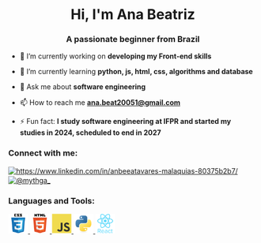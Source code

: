 <h1 align="center">Hi, I'm Ana Beatriz </h1>
<h3 align="center">A passionate beginner from Brazil</h3>

- 🔭 I’m currently working on **developing my Front-end skills**

- 🌱 I’m currently learning **python, js, html, css, algorithms and database**

- 💬 Ask me about **software engineering**

- 📫 How to reach me **ana.beat20051@gmail.com**

- ⚡ Fun fact: **I study software engineering at IFPR and started my studies in 2024, scheduled to end in 2027**

<h3 align="left">Connect with me:</h3>
<p align="left">
<a href="https://linkedin.com/in/https://www.linkedin.com/in/anbeeatavares-malaquias-80375b2b7/" target="blank"><img align="center" src="https://raw.githubusercontent.com/rahuldkjain/github-profile-readme-generator/master/src/images/icons/Social/linked-in-alt.svg" alt="https://www.linkedin.com/in/anbeeatavares-malaquias-80375b2b7/" height="30" width="40" /></a>
<a href="https://instagram.com/@mythga_" target="blank"><img align="center" src="https://raw.githubusercontent.com/rahuldkjain/github-profile-readme-generator/master/src/images/icons/Social/instagram.svg" alt="@mythga_" height="30" width="40" /></a>
</p>

<h3 align="left">Languages and Tools:</h3>
<p align="left"> <a href="https://www.w3schools.com/css/" target="_blank" rel="noreferrer"> <img src="https://raw.githubusercontent.com/devicons/devicon/master/icons/css3/css3-original-wordmark.svg" alt="css3" width="40" height="40"/> </a> <a href="https://www.w3.org/html/" target="_blank" rel="noreferrer"> <img src="https://raw.githubusercontent.com/devicons/devicon/master/icons/html5/html5-original-wordmark.svg" alt="html5" width="40" height="40"/> </a> <a href="https://developer.mozilla.org/en-US/docs/Web/JavaScript" target="_blank" rel="noreferrer"> <img src="https://raw.githubusercontent.com/devicons/devicon/master/icons/javascript/javascript-original.svg" alt="javascript" width="40" height="40"/> </a> <a href="https://www.python.org" target="_blank" rel="noreferrer"> <img src="https://raw.githubusercontent.com/devicons/devicon/master/icons/python/python-original.svg" alt="python" width="40" height="40"/> </a> <a href="https://reactjs.org/" target="_blank" rel="noreferrer"> <img src="https://raw.githubusercontent.com/devicons/devicon/master/icons/react/react-original-wordmark.svg" alt="react" width="40" height="40"/> </a> </p>
